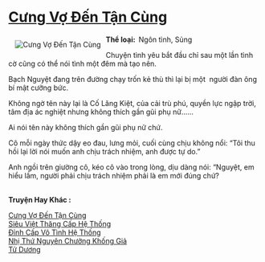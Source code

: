 <a href="https://utruyen.com/truyen/cung-vo-den-tan-cung/19169/" title="Cưng Vợ Đến Tận Cùng"><h1>Cưng Vợ Đến Tận Cùng</h1></a><div style="display:table"><img align="right" style="float: left; padding: 10px;" src="https://utruyen.com/images/story/200x260/cung-vo-den-tan-cung.jpg" alt="Cưng Vợ Đến Tận Cùng"><b>Thể loại:  </b>Ngôn tình, Sủng<p></p>Chuyện tình yêu bắt đầu chỉ sau một lần tình cờ cũng có thể nói tình một đêm mà tạo nên.<p></p>Bạch Nguyệt đang trên đường chạy trốn kẻ thù thì lại bị một  người đàn ông bí mật cưỡng bức.<p></p>Không ngờ tên này lại là Cố Lăng Kiệt, của cải trù phú, quyền lực ngập trời, tâm địa ác nghiệt nhưng không thích gần gũi phụ nữ......<p></p>Ai nói tên này không thích gần gũi phụ nữ chứ.<p></p>Cô mỗi ngày thức dậy eo đau, lưng mỏi, cuối cùng chịu không nổi: “Tôi thu hồi lại lời nói muốn anh chịu trách nhiệm, anh được tự do.”<p></p>Anh ngồi trên giường cô, kéo cô vào trong lòng, dịu dàng nói: “Nguyệt, em hiểu lầm, người phải chịu trách nhiệm phải là em mới đúng chứ?</div><p><br><b>Truyện Hay Khác :</b></p><a href="https://utruyen.com/truyen/cung-vo-den-tan-cung/19169/" alt="Cưng Vợ Đến Tận Cùng">Cưng Vợ Đến Tận Cùng</a><br/><a href="https://utruyen.com/truyen/sieu-viet-thang-cap-he-thong/16817/" alt="Siêu Việt Thăng Cấp Hệ Thống">Siêu Việt Thăng Cấp Hệ Thống</a><br/><a href="https://github.com/quanluxury/ngontinh_top100/tree/master/19234" alt="Đỉnh Cấp Vô Tình Hệ Thống">Đỉnh Cấp Vô Tình Hệ Thống</a><br/><a href="https://github.com/quanluxury/ngontinh_top100/tree/master/18874" alt="Nhị Thứ Nguyên Chưởng Khống Giả">Nhị Thứ Nguyên Chưởng Khống Giả</a><br/><a href="https://www.google.com.gt/url?q=https%3A%2F%2Futruyen.com%2Ftruyen%2Ftu-duong%2F17544%2F" alt="Tử Dương">Tử Dương</a><br/>